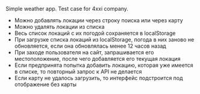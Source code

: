 Simple weather app. Test case for 4xxi company.

- Можно добавлять локации через строку поиска или через карту
- Можно удалять локации из списка
- Весь список локаций с их погодой сохраняется в localStorage
- При загрузке списка локаций из localStorage, погода в них заново не обновляется, если она обновлялась менее 12 часов назад
- При заходе пользователя на сайт, запрашивается его местоположение, после чего добавляется его текущая локация
- Если предпринята попытка добавить локацию, которая уже имеется в списке, то повторный запрос к API не делается
- Если карту не удалось загрузить, то интерфейс подстроится под отображение без карты
